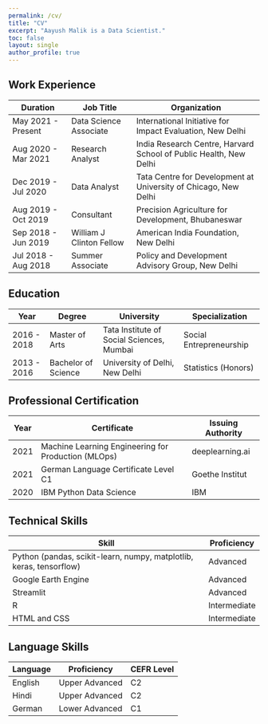 ```yaml
---
permalink: /cv/
title: "CV"
excerpt: "Aayush Malik is a Data Scientist."
toc: false
layout: single
author_profile: true
---
```

## Work Experience
| Duration            | Job Title                | Organization                                                      |
|---------------------|--------------------------|-------------------------------------------------------------------|
| May 2021 - Present  | Data Science Associate   | International Initiative for Impact Evaluation, New Delhi         |
| Aug 2020 - Mar 2021 | Research Analyst         | India Research Centre, Harvard School of Public Health, New Delhi |
| Dec 2019 - Jul 2020 | Data Analyst             | Tata Centre for Development at University of Chicago, New Delhi   |
| Aug 2019 - Oct 2019 | Consultant               | Precision Agriculture for Development, Bhubaneswar                |
| Sep 2018 - Jun 2019 | William J Clinton Fellow | American India Foundation, New Delhi                              |
| Jul 2018 - Aug 2018 | Summer Associate         | Policy and Development Advisory Group, New Delhi                  |

## Education
| Year        | Degree              | University                                | Specialization          |
|-------------|---------------------|-------------------------------------------|-------------------------|
| 2016 - 2018 | Master of Arts      | Tata Institute of Social Sciences, Mumbai | Social Entrepreneurship |
| 2013 - 2016 | Bachelor of Science | University of Delhi, New Delhi            | Statistics (Honors)     |

## Professional Certification
| Year | Certificate                                         | Issuing Authority |
|------|-----------------------------------------------------|-------------------|
| 2021 | Machine Learning Engineering for Production (MLOps) | deeplearning.ai   |
| 2021 | German Language Certificate Level C1                | Goethe Institut   |
| 2020 | IBM Python Data Science                             | IBM               |

## Technical Skills
| Skill                                                               | Proficiency  |
|---------------------------------------------------------------------|--------------|
| Python (pandas, scikit-learn, numpy, matplotlib, keras, tensorflow) | Advanced     |
| Google Earth Engine                                                 | Advanced     |
| Streamlit                                                           | Advanced     |
| R                                                                   | Intermediate |
| HTML and CSS                                                        | Intermediate |

## Language Skills
| Language | Proficiency    | CEFR Level |
|----------|----------------|------------|
| English  | Upper Advanced | C2         |
| Hindi    | Upper Advanced | C2         |
| German   | Lower Advanced | C1         |